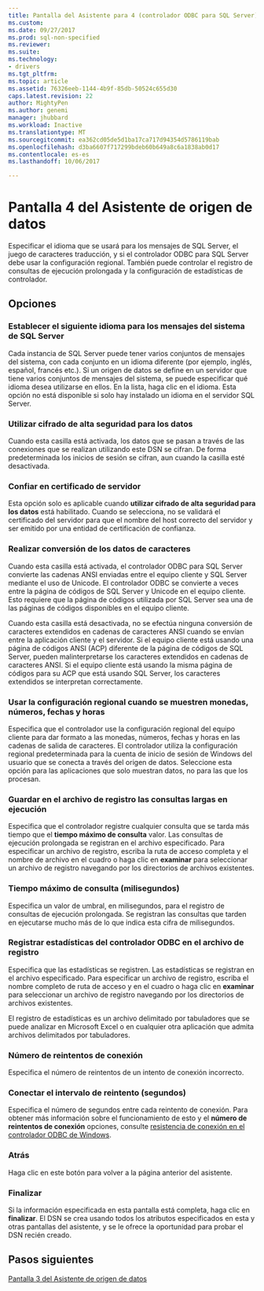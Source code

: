 ```yaml
---
title: Pantalla del Asistente para 4 (controlador ODBC para SQL Server) del origen de datos | Documentos de Microsoft
ms.custom: 
ms.date: 09/27/2017
ms.prod: sql-non-specified
ms.reviewer: 
ms.suite: 
ms.technology:
- drivers
ms.tgt_pltfrm: 
ms.topic: article
ms.assetid: 76326eeb-1144-4b9f-85db-50524c655d30
caps.latest.revision: 22
author: MightyPen
ms.author: genemi
manager: jhubbard
ms.workload: Inactive
ms.translationtype: MT
ms.sourcegitcommit: ea362cd05de5d1ba17ca717d94354d5786119bab
ms.openlocfilehash: d3ba6607f717299bdeb60b649a8c6a1838ab0d17
ms.contentlocale: es-es
ms.lasthandoff: 10/06/2017

---
```

# <a name="data-source-wizard-screen-4"></a>Pantalla 4 del Asistente de origen de datos

Especificar el idioma que se usará para los mensajes de SQL Server, el juego de caracteres traducción, y si el controlador ODBC para SQL Server debe usar la configuración regional. También puede controlar el registro de consultas de ejecución prolongada y la configuración de estadísticas de controlador.

## <a name="options"></a>Opciones

### <a name="change-the-language-of-sql-server-system-messages-to"></a>Establecer el siguiente idioma para los mensajes del sistema de SQL Server

Cada instancia de SQL Server puede tener varios conjuntos de mensajes del sistema, con cada conjunto en un idioma diferente (por ejemplo, inglés, español, francés etc.). Si un origen de datos se define en un servidor que tiene varios conjuntos de mensajes del sistema, se puede especificar qué idioma desea utilizarse en ellos. En la lista, haga clic en el idioma. Esta opción no está disponible si solo hay instalado un idioma en el servidor SQL Server.

### <a name="use-strong-encryption-for-data"></a>Utilizar cifrado de alta seguridad para los datos

Cuando esta casilla está activada, los datos que se pasan a través de las conexiones que se realizan utilizando este DSN se cifran. De forma predeterminada los inicios de sesión se cifran, aun cuando la casilla esté desactivada.

### <a name="trust-server-certificate"></a>Confiar en certificado de servidor

Esta opción solo es aplicable cuando **utilizar cifrado de alta seguridad para los datos** está habilitado. Cuando se selecciona, no se validará el certificado del servidor para que el nombre del host correcto del servidor y ser emitido por una entidad de certificación de confianza. 

### <a name="perform-translation-for-character-data"></a>Realizar conversión de los datos de caracteres

Cuando esta casilla está activada, el controlador ODBC para SQL Server convierte las cadenas ANSI enviadas entre el equipo cliente y SQL Server mediante el uso de Unicode. El controlador ODBC se convierte a veces entre la página de códigos de SQL Server y Unicode en el equipo cliente. Esto requiere que la página de códigos utilizada por SQL Server sea una de las páginas de códigos disponibles en el equipo cliente.

Cuando esta casilla está desactivada, no se efectúa ninguna conversión de caracteres extendidos en cadenas de caracteres ANSI cuando se envían entre la aplicación cliente y el servidor. Si el equipo cliente está usando una página de códigos ANSI (ACP) diferente de la página de códigos de SQL Server, pueden malinterpretarse los caracteres extendidos en cadenas de caracteres ANSI. Si el equipo cliente está usando la misma página de códigos para su ACP que está usando SQL Server, los caracteres extendidos se interpretan correctamente.

### <a name="use-regional-settings-when-outputting-currency-numbers-dates-and-times"></a>Usar la configuración regional cuando se muestren monedas, números, fechas y horas

Especifica que el controlador use la configuración regional del equipo cliente para dar formato a las monedas, números, fechas y horas en las cadenas de salida de caracteres. El controlador utiliza la configuración regional predeterminada para la cuenta de inicio de sesión de Windows del usuario que se conecta a través del origen de datos. Seleccione esta opción para las aplicaciones que solo muestran datos, no para las que los procesan.

### <a name="save-long-running-queries-to-the-log-file"></a>Guardar en el archivo de registro las consultas largas en ejecución

Especifica que el controlador registre cualquier consulta que se tarda más tiempo que el **tiempo máximo de consulta** valor. Las consultas de ejecución prolongada se registran en el archivo especificado. Para especificar un archivo de registro, escriba la ruta de acceso completa y el nombre de archivo en el cuadro o haga clic en **examinar** para seleccionar un archivo de registro navegando por los directorios de archivos existentes.

### <a name="long-query-time-milliseconds"></a>Tiempo máximo de consulta (milisegundos)

Especifica un valor de umbral, en milisegundos, para el registro de consultas de ejecución prolongada. Se registran las consultas que tarden en ejecutarse mucho más de lo que indica esta cifra de milisegundos.

### <a name="log-odbc-driver-statistics-to-the-log-file"></a>Registrar estadísticas del controlador ODBC en el archivo de registro

Especifica que las estadísticas se registren. Las estadísticas se registran en el archivo especificado. Para especificar un archivo de registro, escriba el nombre completo de ruta de acceso y en el cuadro o haga clic en **examinar** para seleccionar un archivo de registro navegando por los directorios de archivos existentes.

El registro de estadísticas es un archivo delimitado por tabuladores que se puede analizar en Microsoft Excel o en cualquier otra aplicación que admita archivos delimitados por tabuladores.

### <a name="connect-retry-count"></a>Número de reintentos de conexión

Especifica el número de reintentos de un intento de conexión incorrecto.

### <a name="connect-retry-interval-seconds"></a>Conectar el intervalo de reintento (segundos)

Especifica el número de segundos entre cada reintento de conexión. Para obtener más información sobre el funcionamiento de esto y el **número de reintentos de conexión** opciones, consulte [resistencia de conexión en el controlador ODBC de Windows](../../../connect/odbc/windows/connection-resiliency-in-the-windows-odbc-driver.md).

### <a name="back"></a>Atrás

Haga clic en este botón para volver a la página anterior del asistente.

### <a name="finish"></a>Finalizar

Si la información especificada en esta pantalla está completa, haga clic en **finalizar**. El DSN se crea usando todos los atributos especificados en esta y otras pantallas del asistente, y se le ofrece la oportunidad para probar el DSN recién creado.

## <a name="next-steps"></a>Pasos siguientes

[Pantalla 3 del Asistente de origen de datos](../../../connect/odbc/windows/dsn-wizard-3.md)

